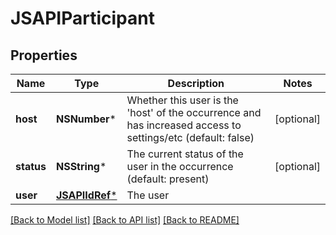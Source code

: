 # JSAPIParticipant

## Properties
Name | Type | Description | Notes
------------ | ------------- | ------------- | -------------
**host** | **NSNumber*** | Whether this user is the &#39;host&#39; of the occurrence and has increased access to settings/etc (default: false) | [optional] 
**status** | **NSString*** | The current status of the user in the occurrence (default: present) | [optional] 
**user** | [**JSAPIIdRef***](JSAPIIdRef.md) | The user | 

[[Back to Model list]](../README.md#documentation-for-models) [[Back to API list]](../README.md#documentation-for-api-endpoints) [[Back to README]](../README.md)


